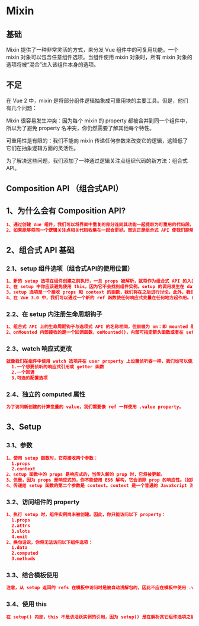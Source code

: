# Mixin


## 基础
Mixin 提供了一种非常灵活的方式，来分发 Vue 组件中的可复用功能。一个 mixin 对象可以包含任意组件选项。当组件使用 mixin 对象时，所有 mixin 对象的选项将被“混合”进入该组件本身的选项。

## 不足
在 Vue 2 中，mixin 是将部分组件逻辑抽象成可重用块的主要工具。但是，他们有几个问题：

Mixin 很容易发生冲突：因为每个 mixin 的 property 都被合并到同一个组件中，所以为了避免 property 名冲突，你仍然需要了解其他每个特性。

可重用性是有限的：我们不能向 mixin 传递任何参数来改变它的逻辑，这降低了它们在抽象逻辑方面的灵活性。

为了解决这些问题，我们添加了一种通过逻辑关注点组织代码的新方法：组合式 API。

## Composition API （组合式API）

## 1、为什么会有 Composition API?
```json
1、通过创建 Vue 组件，我们可以将界面中重复的部分连同其功能一起提取为可重用的代码段。仅此一项就可以使我们的应用在可维护性和灵活性方面走得相当远。然而，我们的经验已经证明，光靠这一点可能并不够，尤其是当你的应用变得非常大的时候——想想几百个组件。处理这样的大型应用时，共享和重用代码变得尤为重要。
2、如果能够将同一个逻辑关注点相关代码收集在一起会更好。而这正是组合式 API 使我们能够做到的。
```

## 2、组合式 API 基础

### 2.1、setup 组件选项（组合式API的使用位置）
```json
1、新的 setup 选项在组件创建之前执行，一旦 props 被解析，就将作为组合式 API 的入口。
2、在 setup 中你应该避免使用 this，因为它不会找到组件实例。setup 的调用发生在 data property、computed property 或 methods 被解析之前，所以它们无法在 setup 中被获取。
3、setup 选项是一个接收 props 和 context 的函数，我们将在之后进行讨论。此外，我们将 setup 返回的所有内容都暴露给组件的其余部分 (计算属性、方法、生命周期钩子等等) 以及组件的模板。(以便其他组件选项可以对它们进行访问)
4、在 Vue 3.0 中，我们可以通过一个新的 ref 函数使任何响应式变量在任何地方起作用。(在任何值周围都有一个封装对象，这样我们就可以在整个应用中安全地传递它，而不必担心在某个地方失去它的响应性。换句话说，ref 为我们的值创建了一个响应式引用。在整个组合式 API 中会经常使用引用的概念。)
```

### 2.2、在 setup 内注册生命周期钩子
```json
1、组合式 API 上的生命周期钩子与选项式 API 的名称相同，但前缀为 on：即 mounted 看起来会像 onMounted。
2、onMounted 内部接收的是一个回调函数，onMounted()，内部可指定箭头函数或者在 setup 里定义的函数。（写入函数名即可，这些函数接受一个回调函数，当钩子被组件调用时将会被执行:）
```

### 2.3、watch 响应式更改
```json
就像我们在组件中使用 watch 选项并在 user property 上设置侦听器一样，我们也可以使用从 Vue 导入的 watch 函数执行相同的操作。它接受 3 个参数：
  1.一个想要侦听的响应式引用或 getter 函数
  2.一个回调
  3.可选的配置选项
```

### 2.4、独立的 computed 属性
```json
为了访问新创建的计算变量的 value，我们需要像 ref 一样使用 .value property。
```

## 3、Setup

### 3.1、参数
```json
1、使用 setup 函数时，它将接收两个参数：
  1.props
  2.context
2、setup 函数中的 props 是响应式的，当传入新的 prop 时，它将被更新。
3、但是，因为 props 是响应式的，你不能使用 ES6 解构，它会消除 prop 的响应性。（如果需要解构 prop，可以在 setup 函数中使用 toRefs 函数来完成此操作，另外如果传入的 prop 是可选的，则传入的 props 中可能没有该属性 。在这种情况下，toRefs 将不会为该属性创建一个 ref 。你需要使用 toRef 替代它）
4、传递给 setup 函数的第二个参数是 context。context 是一个普通的 JavaScript 对象，它暴露组件的三个 property：attrs, slots, emit（context 是一个普通的 JavaScript 对象，也就是说，它不是响应式的，这意味着你可以安全地对 context 使用 ES6 解构。）
```

### 3.2、访问组件的 property
```json
1、执行 setup 时，组件实例尚未被创建。因此，你只能访问以下 property：
  1.props
  2.attrs
  3.slots
  4.emit
2、换句话说，你将无法访问以下组件选项：
  1.data
  2.computed
  3.methods
```

### 3.3、结合模板使用
```json
注意，从 setup 返回的 refs 在模板中访问时是被自动浅解包的，因此不应在模板中使用 .value。
```

### 3.4、使用 this
```json
在 setup() 内部，this 不是该活跃实例的引用，因为 setup() 是在解析其它组件选项之前被调用的，所以 setup() 内部的 this 的行为与其它选项中的 this 完全不同。这使得 setup() 在和其它选项式 API 一起使用时可能会导致混淆。
```